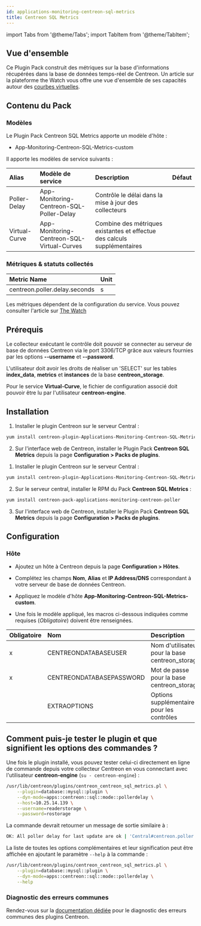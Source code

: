 ```yaml
---
id: applications-monitoring-centreon-sql-metrics
title: Centreon SQL Metrics
---
```

import Tabs from '@theme/Tabs';
import TabItem from '@theme/TabItem';


## Vue d'ensemble

Ce Plugin Pack construit des métriques sur la base d'informations récupérées dans la base de données temps-réel de Centreon. Un article sur la plateforme the Watch vous offre une vue d'ensemble de ses capacités autour des [courbes virtuelles](https://thewatch.centreon.com/product-how-to-21/get-to-know-app-centreon-sql-metric-pack-and-start-building-some-virtual-curves-296).

## Contenu du Pack

### Modèles

Le Plugin Pack Centreon SQL Metrics apporte un modèle d'hôte :

* App-Monitoring-Centreon-SQL-Metrics-custom

Il apporte les modèles de service suivants :

| Alias           | Modèle de service                           | Description                                                              | Défaut  |
| :-------------- | :------------------------------------------ | :----------------------------------------------------------------------- | :------ |
| Poller-Delay    | App-Monitoring-Centreon-SQL-Poller-Delay    | Contrôle le délai dans la mise à jour des collecteurs                    |         |
| Virtual-Curve   | App-Monitoring-Centreon-SQL-Virtual-Curves  | Combine des métriques existantes et effectue des calculs supplémentaires |         |

### Métriques & statuts collectés

<Tabs groupId="sync">
<TabItem value="Poller-Delay" label="Poller-Delay">

| Metric Name                    | Unit   |
| :----------------------------- | :----- |
| centreon.poller.delay.seconds  |   s    |

</TabItem>
<TabItem value="Virtual-Curve" label="Virtual-Curve">

Les métriques dépendent de la configuration du service. Vous pouvez consulter l'article sur [The Watch](https://thewatch.centreon.com/product-how-to-21/get-to-know-app-centreon-sql-metric-pack-and-start-building-some-virtual-curves-296)

</TabItem>
</Tabs>

## Prérequis

Le collecteur exécutant le contrôle doit pouvoir se connecter au serveur de base de données Centreon via le port 
3306/TCP grâce aux valeurs fournies par les options **--username** et **--password**. 

L'utilisateur doit avoir les droits de réaliser un 'SELECT' sur les tables **index_data**, **metrics** et **instances** de la base **centreon_storage**. 

Pour le service **Virtual-Curve**, le fichier de configuration associé doit pouvoir être lu par l'utilisateur **centreon-engine**.

## Installation

<Tabs groupId="sync">
<TabItem value="Online License" label="Online License">

1. Installer le plugin Centreon sur le serveur Central :

```bash
yum install centreon-plugin-Applications-Monitoring-Centreon-SQL-Metrics
```

2. Sur l'interface web de Centreon, installer le Plugin Pack **Centreon SQL Metrics** depuis la page **Configuration > Packs de plugins**.

</TabItem>
<TabItem value="Offline License" label="Offline License">

1. Installer le plugin Centreon sur le serveur Central :

```bash
yum install centreon-plugin-Applications-Monitoring-Centreon-SQL-Metrics
```

2. Sur le serveur central, installer le RPM du Pack **Centreon SQL Metrics** :

```bash
yum install centreon-pack-applications-monitoring-centreon-poller
```

3. Sur l'interface web de Centreon, installer le Plugin Pack **Centreon SQL Metrics** depuis la page **Configuration > Packs de plugins**.

</TabItem>
</Tabs>

## Configuration

### Hôte

* Ajoutez un hôte à Centreon depuis la page **Configuration > Hôtes**.
* Complétez les champs **Nom**, **Alias** et **IP Address/DNS** correspondant à votre serveur de base de données Centreon. 
* Appliquez le modèle d'hôte **App-Monitoring-Centreon-SQL-Metrics-custom**.

* Une fois le modèle appliqué, les macros ci-dessous indiquées comme requises (*Obligatoire*) doivent être renseignées.

| Obligatoire | Nom                      | Description                                      |
| :---------- | :----------------------- | :----------------------------------------------- |
|     x       | CENTREONDATABASEUSER     | Nom d'utilisateur pour la base centreon_storage  |
|     x       | CENTREONDATABASEPASSWORD | Mot de passe pour la base centreon_storage       |
|             | EXTRAOPTIONS             | Options supplémentaires pour les contrôles       |

## Comment puis-je tester le plugin et que signifient les options des commandes ? 

Une fois le plugin installé, vous pouvez tester celui-ci directement en ligne de commande depuis votre collecteur Centreon en vous connectant avec l'utilisateur **centreon-engine** (`su - centreon-engine`) :

```bash
/usr/lib/centreon/plugins/centreon_centreon_sql_metrics.pl \
    --plugin=database::mysql::plugin \
    --dyn-mode=apps::centreon::sql::mode::pollerdelay \
    --host=10.25.14.139 \
    --username=readerstorage \
    --password=rostorage
```

La commande devrait retourner un message de sortie similaire à :

```bash
OK: All poller delay for last update are ok | 'Central#centreon.poller.delay.seconds'=30s;;;; 'poller#centreon.poller.delay.seconds'=14s;;;;
```

La liste de toutes les options complémentaires et leur signification peut être affichée en ajoutant le paramètre `--help` à la commande :

```bash
/usr/lib/centreon/plugins/centreon_centreon_sql_metrics.pl \
    --plugin=database::mysql::plugin \
    --dyn-mode=apps::centreon::sql::mode::pollerdelay \
    --help
```

### Diagnostic des erreurs communes

Rendez-vous sur la [documentation dédiée](../getting-started/how-to-guides/troubleshooting-plugins.md) pour le diagnostic des erreurs communes des plugins Centreon.